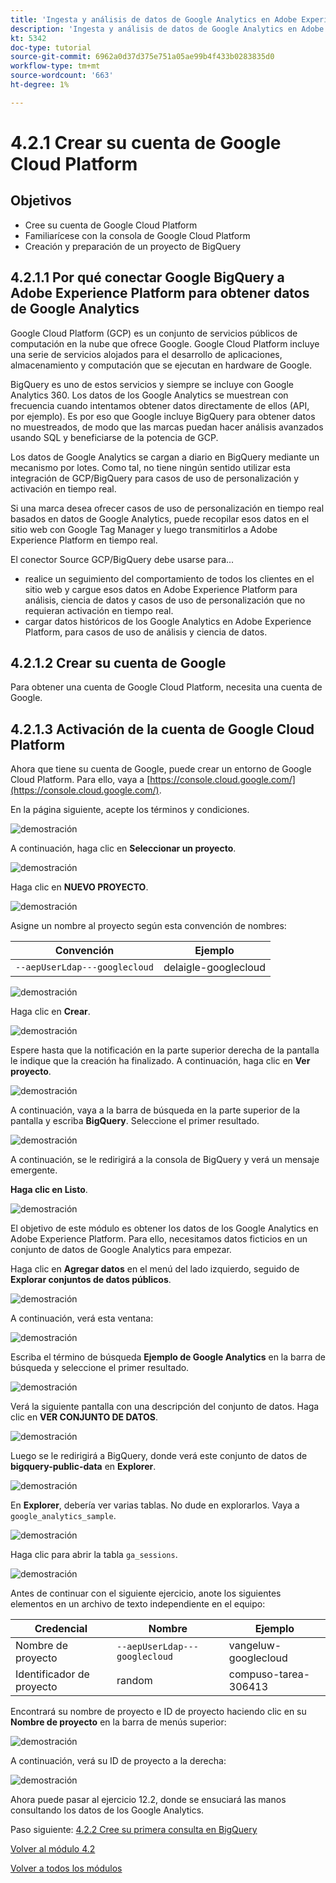 ```yaml
---
title: 'Ingesta y análisis de datos de Google Analytics en Adobe Experience Platform con el conector Source de BigQuery: cree su cuenta de Google Cloud Platform'
description: 'Ingesta y análisis de datos de Google Analytics en Adobe Experience Platform con el conector Source de BigQuery: cree su cuenta de Google Cloud Platform'
kt: 5342
doc-type: tutorial
source-git-commit: 6962a0d37d375e751a05ae99b4f433b0283835d0
workflow-type: tm+mt
source-wordcount: '663'
ht-degree: 1%

---
```


# 4.2.1 Crear su cuenta de Google Cloud Platform

## Objetivos

- Cree su cuenta de Google Cloud Platform
- Familiarícese con la consola de Google Cloud Platform
- Creación y preparación de un proyecto de BigQuery

## 4.2.1.1 Por qué conectar Google BigQuery a Adobe Experience Platform para obtener datos de Google Analytics

Google Cloud Platform (GCP) es un conjunto de servicios públicos de computación en la nube que ofrece Google. Google Cloud Platform incluye una serie de servicios alojados para el desarrollo de aplicaciones, almacenamiento y computación que se ejecutan en hardware de Google.

BigQuery es uno de estos servicios y siempre se incluye con Google Analytics 360. Los datos de los Google Analytics se muestrean con frecuencia cuando intentamos obtener datos directamente de ellos (API, por ejemplo). Es por eso que Google incluye BigQuery para obtener datos no muestreados, de modo que las marcas puedan hacer análisis avanzados usando SQL y beneficiarse de la potencia de GCP.

Los datos de Google Analytics se cargan a diario en BigQuery mediante un mecanismo por lotes. Como tal, no tiene ningún sentido utilizar esta integración de GCP/BigQuery para casos de uso de personalización y activación en tiempo real.

Si una marca desea ofrecer casos de uso de personalización en tiempo real basados en datos de Google Analytics, puede recopilar esos datos en el sitio web con Google Tag Manager y luego transmitirlos a Adobe Experience Platform en tiempo real.

El conector Source GCP/BigQuery debe usarse para...

- realice un seguimiento del comportamiento de todos los clientes en el sitio web y cargue esos datos en Adobe Experience Platform para análisis, ciencia de datos y casos de uso de personalización que no requieran activación en tiempo real.
- cargar datos históricos de los Google Analytics en Adobe Experience Platform, para casos de uso de análisis y ciencia de datos.

## 4.2.1.2 Crear su cuenta de Google

Para obtener una cuenta de Google Cloud Platform, necesita una cuenta de Google.

## 4.2.1.3 Activación de la cuenta de Google Cloud Platform

Ahora que tiene su cuenta de Google, puede crear un entorno de Google Cloud Platform. Para ello, vaya a [https://console.cloud.google.com/](https://console.cloud.google.com/).

En la página siguiente, acepte los términos y condiciones.

![demostración](./images/ex1/1.png)

A continuación, haga clic en **Seleccionar un proyecto**.

![demostración](./images/ex1/2.png)

Haga clic en **NUEVO PROYECTO**.

![demostración](./images/ex1/createproject.png)

Asigne un nombre al proyecto según esta convención de nombres:

| Convención | Ejemplo |
| ----------------- |-------------| 
| `--aepUserLdap---googlecloud` | delaigle-googlecloud |

![demostración](./images/ex1/3.png)

Haga clic en **Crear**.

![demostración](./images/ex1/3-1.png)

Espere hasta que la notificación en la parte superior derecha de la pantalla le indique que la creación ha finalizado. A continuación, haga clic en **Ver proyecto**.

![demostración](./images/ex1/4.png)

A continuación, vaya a la barra de búsqueda en la parte superior de la pantalla y escriba **BigQuery**. Seleccione el primer resultado.

![demostración](./images/ex1/7.png)

A continuación, se le redirigirá a la consola de BigQuery y verá un mensaje emergente.

**Haga clic en Listo**.

![demostración](./images/ex1/5.png)

El objetivo de este módulo es obtener los datos de los Google Analytics en Adobe Experience Platform. Para ello, necesitamos datos ficticios en un conjunto de datos de Google Analytics para empezar.

Haga clic en **Agregar datos** en el menú del lado izquierdo, seguido de **Explorar conjuntos de datos públicos**.

![demostración](./images/ex1/18.png)

A continuación, verá esta ventana:

![demostración](./images/ex1/19.png)

Escriba el término de búsqueda **Ejemplo de Google Analytics** en la barra de búsqueda y seleccione el primer resultado.

![demostración](./images/ex1/20.png)

Verá la siguiente pantalla con una descripción del conjunto de datos. Haga clic en **VER CONJUNTO DE DATOS**.

![demostración](./images/ex1/21.png)

Luego se le redirigirá a BigQuery, donde verá este conjunto de datos de **bigquery-public-data** en **Explorer**.

![demostración](./images/ex1/22a.png)

En **Explorer**, debería ver varias tablas. No dude en explorarlos. Vaya a `google_analytics_sample`.

![demostración](./images/ex1/22.png)

Haga clic para abrir la tabla `ga_sessions`.

![demostración](./images/ex1/23.png)

Antes de continuar con el siguiente ejercicio, anote los siguientes elementos en un archivo de texto independiente en el equipo:

| Credencial | Nombre | Ejemplo |
| ----------------- |-------------| -------------|
| Nombre de proyecto | `--aepUserLdap---googlecloud` | vangeluw-googlecloud |
| Identificador de proyecto | random | compuso-tarea-306413 |

Encontrará su nombre de proyecto e ID de proyecto haciendo clic en su **Nombre de proyecto** en la barra de menús superior:

![demostración](./images/ex1/projectMenu.png)

A continuación, verá su ID de proyecto a la derecha:

![demostración](./images/ex1/projetcselection.png)

Ahora puede pasar al ejercicio 12.2, donde se ensuciará las manos consultando los datos de los Google Analytics.

Paso siguiente: [4.2.2 Cree su primera consulta en BigQuery](./ex2.md)

[Volver al módulo 4.2](./customer-journey-analytics-bigquery-gcp.md)

[Volver a todos los módulos](./../../../overview.md)
